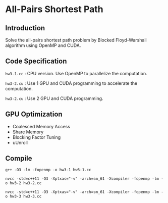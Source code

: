 # All-Pairs Shortest Path

## Introduction

Solve the all-pairs shortest path problem by Blocked Floyd-Warshall algorithm using OpenMP and CUDA.

## Code Specification

`hw3-1.cc` : CPU version. Use OpenMP to parallelize the computation.

`hw3-2.cu` : Use 1 GPU and CUDA programming to accelerate the computation.

`hw3-2.cu` : Use 2 GPU and CUDA programming.

## GPU Optimization

* Coalesced Memory Access
* Share Memory
* Blocking Factor Tuning 
* uUnroll


## Compile

`g++ -O3 -lm -fopenmp -o hw3-1 hw3-1.cc`

`nvcc -std=c++11 -O3 -Xptxas="-v" -arch=sm_61 -Xcompiler -fopenmp -lm -o hw3-2 hw3-2.cc`

`nvcc -std=c++11 -O3 -Xptxas="-v" -arch=sm_61 -Xcompiler -fopenmp -lm -o hw3-3 hw3-3.cc`